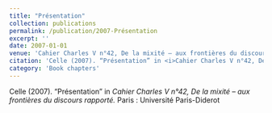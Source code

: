 ```yaml
---
title: "Présentation"
collection: publications
permalink: /publication/2007-Présentation
excerpt: ''
date: 2007-01-01
venue: 'Cahier Charles V n°42, De la mixité – aux frontières du discours rapporté'
citation: 'Celle (2007). “Présentation” in <i>Cahier Charles V n°42, De la mixité – aux frontières du discours rapporté.</i> Paris : Université Paris-Diderot'
category: 'Book chapters'
---
```

Celle (2007). “Présentation” in <i>Cahier Charles V n°42, De la mixité – aux frontières du discours rapporté.</i> Paris : Université Paris-Diderot